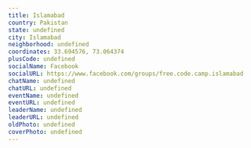 ```yaml
---
title: Islamabad
country: Pakistan
state: undefined
city: Islamabad
neighborhood: undefined
coordinates: 33.694576, 73.064374
plusCode: undefined
socialName: Facebook
socialURL: https://www.facebook.com/groups/free.code.camp.islamabad
chatName: undefined
chatURL: undefined
eventName: undefined
eventURL: undefined
leaderName: undefined
leaderURL: undefined
oldPhoto: undefined
coverPhoto: undefined
---
```

